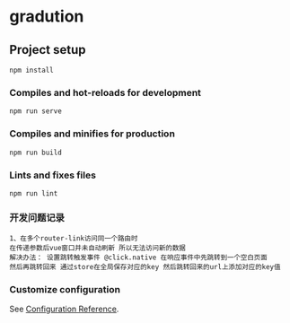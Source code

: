 # gradution

## Project setup
```
npm install
```

### Compiles and hot-reloads for development
```
npm run serve
```

### Compiles and minifies for production
```
npm run build
```

### Lints and fixes files
```
npm run lint
```
### 开发问题记录
```
1、在多个router-link访问同一个路由时
在传递参数后vue窗口并未自动刷新 所以无法访问新的数据
解决办法： 设置跳转触发事件 @click.native 在响应事件中先跳转到一个空白页面
然后再跳转回来 通过store在全局保存对应的key 然后跳转回来的url上添加对应的key值
```
### Customize configuration
See [Configuration Reference](https://cli.vuejs.org/config/).
